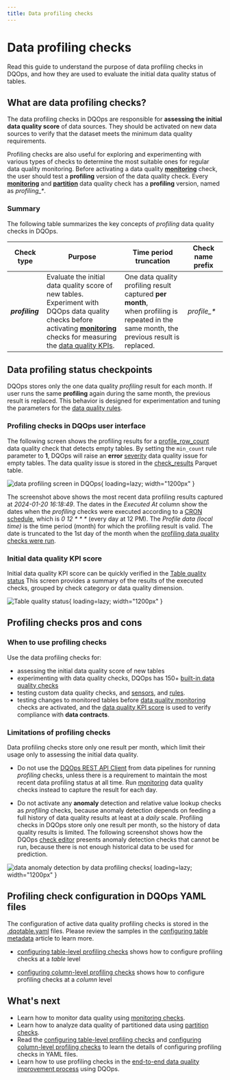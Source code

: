 ```yaml
---
title: Data profiling checks
---
```

# Data profiling checks
Read this guide to understand the purpose of data profiling checks in DQOps, and how they are used to evaluate the initial data quality status of tables.

## What are data profiling checks?
The data profiling checks in DQOps are responsible for **assessing the initial data quality score** of data sources.
They should be activated on new data sources to verify that the dataset meets the minimum data quality requirements.

Profiling checks are also useful for exploring and experimenting with various types of checks to determine the most suitable
ones for regular data quality monitoring.
Before activating a data quality  [**monitoring**](data-observability-monitoring-checks.md) check, the user should test
a **profiling** version of the data quality check. Every [**monitoring**](data-observability-monitoring-checks.md) and
[**partition**](partition-checks.md) data quality check has a **profiling** version, named as _profiling\_\*_.

### **Summary**
The following table summarizes the key concepts of *profiling* data quality checks in DQOps.

| Check type      | Purpose                                                                                                                                                                                                                                                               | Time period truncation                                                                                                                         | Check name prefix |
|-----------------|-----------------------------------------------------------------------------------------------------------------------------------------------------------------------------------------------------------------------------------------------------------------------|------------------------------------------------------------------------------------------------------------------------------------------------|-------------------|
| **_profiling_** | Evaluate the initial data quality score of new tables.<br/>Experiment with DQOps data quality checks before activating [**monitoring**](data-observability-monitoring-checks.md) checks for measuring the [data quality KPIs](../definition-of-data-quality-kpis.md). | One data quality profiling result captured **per month**,<br/> when profiling is repeated in the same month, the previous result is replaced.  | _profile\_\*_     |


## Data profiling status checkpoints
DQOps stores only the one data quality *profiling* result for each month. 
If user runs the same **profiling** again during the same month, the previous result is replaced.
This behavior is designed for experimentation and tuning the  parameters for the [data quality rules](../definition-of-data-quality-rules.md).

### **Profiling checks in DQOps user interface**
The following screen shows the profiling results for a [profile_row_count](../../checks/table/volume/row-count.md#profile-row-count)
data quality check that detects empty tables. By setting the `min_count` rule parameter to **1**, DQOps will raise an **error** [severity](index.md#issue-severity-levels)
data quality issue for empty tables. The data quality issue is stored in the [check_results](../../reference/parquetfiles/check_results.md) Parquet table.

![data profiling screen in DQOps](https://dqops.com/docs/images/concepts/types-of-data-quality-checks/table-profiling-checks-results-min.png){ loading=lazy; width="1200px" }

The screenshot above shows the most recent data profiling results captured at *2024-01-20 16:18:49*.
The dates in the *Executed At* column show the dates when the *profiling* checks were executed according to a [CRON schedule](../../working-with-dqo/configure-scheduling-of-data-quality-checks/index.md),
which is _0 12 \* \* \*_ (every day at 12 PM).
The *Profile data (local time)* is the time period (month) for which the profiling result is valid. The date is truncated
to the 1st day of the month when the [profiling data quality checks were run](../running-data-quality-checks.md#running-profiling-checks).

### **Initial data quality KPI score**
Initial data quality KPI score can be quickly verified in the [Table quality status](../dqops-user-interface-overview.md#table-quality-status)
This screen provides a summary of the results of the executed checks, grouped by check category or data quality dimension.

![Table quality status](https://dqops.com/docs/images/working-with-dqo/navigating-the-graphical-interface/table-quality-status3.png){ loading=lazy; width="1200px" }

## Profiling checks pros and cons

### **When to use profiling checks**
Use the data profiling checks for:

- assessing the initial data quality score of new tables
- experimenting with data quality checks, DQOps has 150+ [built-in data quality checks](../../checks/index.md)
- testing custom data quality checks, and [sensors](../definition-of-data-quality-sensors.md), and [rules](../definition-of-data-quality-rules.md).
- testing changes to monitored tables before [data quality monitoring](data-observability-monitoring-checks.md) checks are activated,
  and the [data quality KPI score](../definition-of-data-quality-kpis.md) is used to verify compliance with **data contracts**.

### **Limitations of profiling checks**
Data profiling checks store only one result per month, which limit their usage only to assessing the initial data quality.

- Do not use the [DQOps REST API Client](../../client/index.md) from data pipelines for running *profiling* checks,
  unless there is a requirement to maintain the most recent data profiling status at all time. Run [monitoring](data-observability-monitoring-checks.md)
  data quality checks instead to capture the result for each day.

- Do not activate any **anomaly** detection and relative value lookup checks as *profiling* checks, because anomaly detection
  depends on feeding a full history of data quality results at least at a *daily* scale. Profiling checks in DQOps store only one result
  per month, so the history of data quality results is limited. The following screenshot shows how
  the DQOps [check editor](../dqops-user-interface-overview.md#check-editor) presents anomaly detection checks that cannot be run,
  because there is not enough historical data to be used for prediction.

![data anomaly detection by data profiling checks](https://dqops.com/docs/images/concepts/types-of-data-quality-checks/data-profiling-checks-not-supported-anomaly-in-editor-min.png){ loading=lazy; width="1200px" }

## Profiling check configuration in DQOps YAML files
The configuration of active data quality profiling checks is stored in the [.dqotable.yaml](../configuring-table-metadata.md#table-yaml-file-structure)
files. 
Please review the samples in the [configuring table metadata](../configuring-table-metadata.md) article to learn more.

- [configuring table-level profiling checks](../configuring-data-quality-checks-and-rules.md#table-level-profiling-checks) shows 
  how to configure profiling checks at a *table* level 

- [configuring column-level profiling checks](../configuring-data-quality-checks-and-rules.md#column-profiling-checks) shows
  how to configure profiling checks at a *column* level


## What's next
- Learn how to monitor data quality using [monitoring checks](data-observability-monitoring-checks.md).
- Learn how to analyze data quality of partitioned data using [partition checks](partition-checks.md).
- Read the [configuring table-level profiling checks](../configuring-data-quality-checks-and-rules.md#table-level-profiling-checks) and
  [configuring column-level profiling checks](../configuring-data-quality-checks-and-rules.md#column-profiling-checks) to learn
  the details of configuring profiling checks in YAML files. 
- Learn how to use profiling checks in 
  the [end-to-end data quality improvement process](../definition-of-data-quality-kpis.md#data-quality-improvement-process) using DQOps. 
